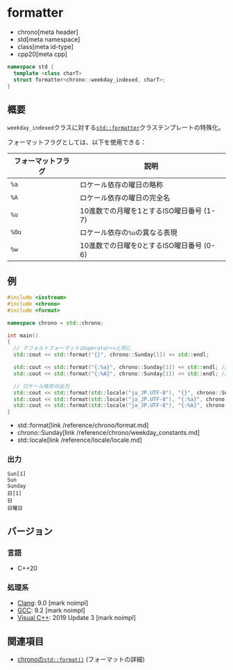 # formatter
* chrono[meta header]
* std[meta namespace]
* class[meta id-type]
* cpp20[meta cpp]

```cpp
namespace std {
  template <class charT>
  struct formatter<chrono::weekday_indexed, charT>;
}
```

## 概要
`weekday_indexed`クラスに対する[`std::formatter`](/reference/format/formatter.md)クラステンプレートの特殊化。

フォーマットフラグとしては、以下を使用できる：

| フォーマットフラグ | 説明 |
|--------------------|------|
| `%a` | ロケール依存の曜日の略称 |
| `%A` | ロケール依存の曜日の完全名 |
| `%u` | 10進数での月曜を1とするISO曜日番号 (1-7) |
| `%Ou` | ロケール依存の`%u`の異なる表現 |
| `%w` | 10進数での日曜を0とするISO曜日番号 (0-6) |


## 例
```cpp example
#include <iostream>
#include <chrono>
#include <format>

namespace chrono = std::chrono;

int main()
{
  // デフォルトフォーマットはoperator<<と同じ
  std::cout << std::format("{}", chrono::Sunday[1]) << std::endl;

  std::cout << std::format("{:%a}", chrono::Sunday[1]) << std::endl; // 曜日の略称
  std::cout << std::format("{:%A}", chrono::Sunday[1]) << std::endl; // 曜日の完全名

  // ロケール依存の出力
  std::cout << std::format(std::locale("ja_JP.UTF-8"), "{}", chrono::Sunday[1]) << std::endl;
  std::cout << std::format(std::locale("ja_JP.UTF-8"), "{:%a}", chrono::Sunday[1]) << std::endl;
  std::cout << std::format(std::locale("ja_JP.UTF-8"), "{:%A}", chrono::Sunday[1]) << std::endl;
}
```
* std::format[link /reference/chrono/format.md]
* chrono::Sunday[link /reference/chrono/weekday_constants.md]
* std::locale[link /reference/locale/locale.md]

### 出力
```
Sun[1]
Sun
Sunday
日[1]
日
日曜日
```

## バージョン
### 言語
- C++20

### 処理系
- [Clang](/implementation.md#clang): 9.0 [mark noimpl]
- [GCC](/implementation.md#gcc): 9.2 [mark noimpl]
- [Visual C++](/implementation.md#visual_cpp): 2019 Update 3 [mark noimpl]


## 関連項目
- [chronoの`std::format()`](/reference/chrono/format.md) (フォーマットの詳細)
